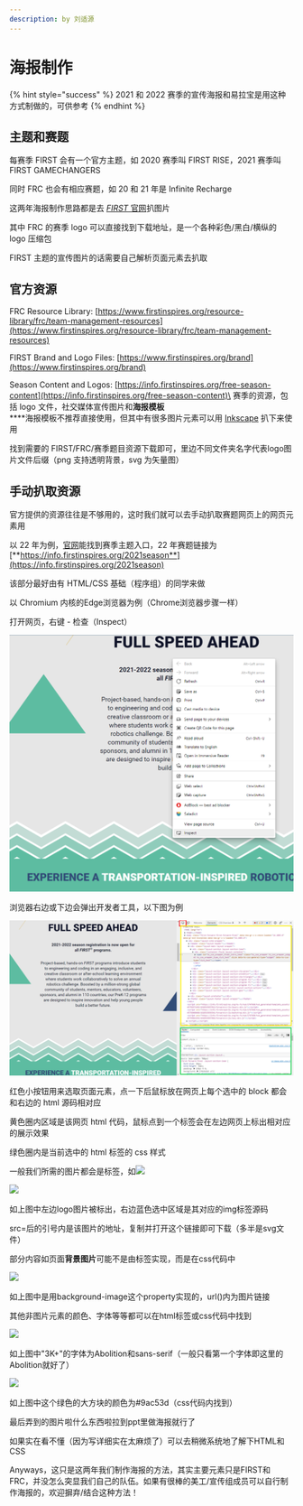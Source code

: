 ```yaml
---
description: by 刘适源
---
```


# 海报制作

{% hint style="success" %}
2021 和 2022 赛季的宣传海报和易拉宝是用这种方式制做的，可供参考
{% endhint %}

## 主题和赛题

每赛季 FIRST 会有一个官方主题，如 2020 赛季叫 FIRST RISE，2021 赛季叫 FIRST GAMECHANGERS

同时 FRC 也会有相应赛题，如 20 和 21 年是 Infinite Recharge

这两年海报制作思路都是去 [_FIRST_ 官网](https://www.firstinspires.org)扒图片

其中 FRC 的赛季 logo 可以直接找到下载地址，是一个各种彩色/黑白/横纵的 logo 压缩包

FIRST 主题的宣传图片的话需要自己解析页面元素去扒取

## 官方资源

FRC Resource Library: [https://www.firstinspires.org/resource-library/frc/team-management-resources](https://www.firstinspires.org/resource-library/frc/team-management-resources)

FIRST Brand and Logo Files: [https://www.firstinspires.org/brand](https://www.firstinspires.org/brand)

Season Content and Logos: [https://info.firstinspires.org/free-season-content](https://info.firstinspires.org/free-season-content)\
赛季的资源，包括 logo 文件，社交媒体宣传图片和**海报模板**\
****海报模板不推荐直接使用，但其中有很多图片元素可以用 [Inkscape](https://inkscape.org) 扒下来使用

找到需要的 FIRST/FRC/赛季题目资源下载即可，里边不同文件夹名字代表logo图片文件后缀（png 支持透明背景，svg 为矢量图）

## 手动扒取资源

官方提供的资源往往是不够用的，这时我们就可以去手动扒取赛题网页上的网页元素用

以 22 年为例，[官网](https://www.firstinspires.org)能找到赛季主题入口，22 年赛题链接为[**https://info.firstinspires.org/2021season**](https://info.firstinspires.org/2021season)

该部分最好由有 HTML/CSS 基础（程序组）的同学来做

以 Chromium 内核的Edge浏览器为例（Chrome浏览器步骤一样）

打开网页，右键 - 检查（Inspect）

![](<../.gitbook/assets/Screenshot 2021-12-30 181722.png>)

浏览器右边或下边会弹出开发者工具，以下图为例

![](<../.gitbook/assets/Screenshot 2022-01-01 184726.png>)

红色小按钮用来选取页面元素，点一下后鼠标放在网页上每个选中的 block 都会和右边的 html 源码相对应

黄色圈内区域是该网页 html 代码，鼠标点到一个标签会在左边网页上标出相对应的展示效果

绿色圈内是当前选中的 html 标签的 css 样式

一般我们所需的图片都会是标签，如![](https://thisisanimage.svg)

![](https://tcs-ga.teambition.net/storage/111x5425f37350388a956dc90b3a470e6721?Signature=eyJhbGciOiJIUzI1NiIsInR5cCI6IkpXVCJ9.eyJBcHBJRCI6IjU5Mzc3MGZmODM5NjMyMDAyZTAzNThmMSIsIl9hcHBJZCI6IjU5Mzc3MGZmODM5NjMyMDAyZTAzNThmMSIsIl9vcmdhbml6YXRpb25JZCI6IiIsImV4cCI6MTYwMzAyOTEzOSwiaWF0IjoxNjAyNDI0MzM5LCJyZXNvdXJjZSI6Ii9zdG9yYWdlLzExMXg1NDI1ZjM3MzUwMzg4YTk1NmRjOTBiM2E0NzBlNjcyMSJ9.7NoLWs0TqmTbb3yJdOZiZQ2SVVAhr7OfEZC9drVhO3g\&download=image.png)

如上图中左边logo图片被标出，右边蓝色选中区域是其对应的img标签源码

src=后的引号内是该图片的地址，复制并打开这个链接即可下载（多半是svg文件）

部分内容如页面**背景图片**可能不是由标签实现，而是在css代码中

![](https://tcs-ga.teambition.net/storage/111xea3e4b0d9700be22e22dfdd48beed4b2?Signature=eyJhbGciOiJIUzI1NiIsInR5cCI6IkpXVCJ9.eyJBcHBJRCI6IjU5Mzc3MGZmODM5NjMyMDAyZTAzNThmMSIsIl9hcHBJZCI6IjU5Mzc3MGZmODM5NjMyMDAyZTAzNThmMSIsIl9vcmdhbml6YXRpb25JZCI6IiIsImV4cCI6MTYwMzAyOTEzOSwiaWF0IjoxNjAyNDI0MzM5LCJyZXNvdXJjZSI6Ii9zdG9yYWdlLzExMXhlYTNlNGIwZDk3MDBiZTIyZTIyZGZkZDQ4YmVlZDRiMiJ9.fyUDvHRf91rDleaKhNmGlEfWZJZ3dmEvlkgqWsIARFc\&download=Screenshot%202020-09-13%20111458.png)

如上图中是用background-image这个property实现的，url()内为图片链接

其他非图片元素的颜色、字体等等都可以在html标签或css代码中找到

![](https://tcs-ga.teambition.net/storage/111x80fc3a8365366f067bb0fc46dde0c4a7?Signature=eyJhbGciOiJIUzI1NiIsInR5cCI6IkpXVCJ9.eyJBcHBJRCI6IjU5Mzc3MGZmODM5NjMyMDAyZTAzNThmMSIsIl9hcHBJZCI6IjU5Mzc3MGZmODM5NjMyMDAyZTAzNThmMSIsIl9vcmdhbml6YXRpb25JZCI6IiIsImV4cCI6MTYwMzAyOTEzOSwiaWF0IjoxNjAyNDI0MzM5LCJyZXNvdXJjZSI6Ii9zdG9yYWdlLzExMXg4MGZjM2E4MzY1MzY2ZjA2N2JiMGZjNDZkZGUwYzRhNyJ9.hqnRCS4sEIhO9wF9ZZnaXzWZav\_yAErGrDSeIAcBF0c\&download=Screenshot%202020-09-13%20111923.png)

如上图中"3K+"的字体为Abolition和sans-serif（一般只看第一个字体即这里的Abolition就好了）

![](https://tcs-ga.teambition.net/storage/111x9c27fd5429ea2106dea0702ebe4cc2b5?Signature=eyJhbGciOiJIUzI1NiIsInR5cCI6IkpXVCJ9.eyJBcHBJRCI6IjU5Mzc3MGZmODM5NjMyMDAyZTAzNThmMSIsIl9hcHBJZCI6IjU5Mzc3MGZmODM5NjMyMDAyZTAzNThmMSIsIl9vcmdhbml6YXRpb25JZCI6IiIsImV4cCI6MTYwMzAyOTEzOSwiaWF0IjoxNjAyNDI0MzM5LCJyZXNvdXJjZSI6Ii9zdG9yYWdlLzExMXg5YzI3ZmQ1NDI5ZWEyMTA2ZGVhMDcwMmViZTRjYzJiNSJ9.\_1kG5vMZZ2dg59jLuHU53mzi-S2kaBTg16kY2QFPG2Y\&download=Screenshot%202020-09-13%20112137.png)

如上图中这个绿色的大方块的颜色为#9ac53d（css代码内找到）

最后弄到的图片啦什么东西啦拉到ppt里做海报就行了

如果实在看不懂（因为写详细实在太麻烦了）可以去稍微系统地了解下HTML和CSS

Anyways，这只是这两年我们制作海报的方法，其实主要元素只是FIRST和FRC，并没怎么突显我们自己的队伍。如果有很棒的美工/宣传组成员可以自行制作海报的，欢迎摒弃/结合这种方法！
